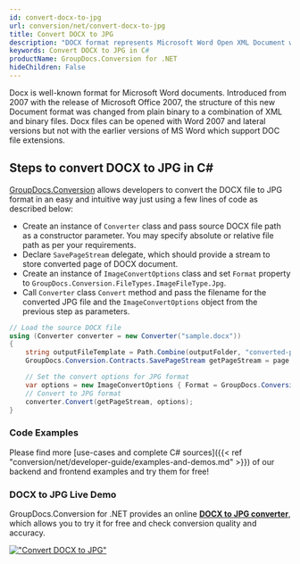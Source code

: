 ```yaml
---
id: convert-docx-to-jpg
url: conversion/net/convert-docx-to-jpg
title: Convert DOCX to JPG
description: "DOCX format represents Microsoft Word Open XML Document with .docx extension. Learn how to convert DOCX to JPG file programmatically in C# language using GroupDocs.Conversion for .NET library."
keywords: Convert DOCX to JPG in C#
productName: GroupDocs.Conversion for .NET
hideChildren: False
---
```


Docx is well-known format for Microsoft Word documents. Introduced from 2007 with the release of Microsoft Office 2007, the structure of this new Document format was changed from plain binary to a combination of XML and binary files. Docx files can be opened with Word 2007 and lateral versions but not with the earlier versions of MS Word which support DOC file extensions.

## Steps to convert DOCX to JPG in C#

[GroupDocs.Conversion](https://products.groupdocs.com/conversion/net) allows developers to convert the DOCX file to JPG format in an easy and intuitive way just using a few lines of code as described below:

* Create an instance of `Converter` class and pass source DOCX file path as a constructor parameter. You may specify absolute or relative file path as per your requirements. 
* Declare `SavePageStream` delegate, which should provide a stream to store converted page of DOCX document.
* Create an instance of `ImageConvertOptions` class and set `Format` property to `GroupDocs.Conversion.FileTypes.ImageFileType.Jpg`.
* Call `Converter` class `Convert` method and pass the filename for the converted JPG file and the `ImageConvertOptions` object from the previous step as parameters.

```csharp
// Load the source DOCX file
using (Converter converter = new Converter("sample.docx"))
{
    string outputFileTemplate = Path.Combine(outputFolder, "converted-page-{0}.jpg");
    GroupDocs.Conversion.Contracts.SavePageStream getPageStream = page => new FileStream(string.Format(outputFileTemplate, page), FileMode.Create);

    // Set the convert options for JPG format
    var options = new ImageConvertOptions { Format = GroupDocs.Conversion.FileTypes.ImageFileType.Jpg };   
    // Convert to JPG format
    converter.Convert(getPageStream, options);
}
```

### Code Examples

Please find more [use-cases and complete C# sources]({{< ref "conversion/net/developer-guide/examples-and-demos.md" >}}) of our backend and frontend examples and try them for free!

### DOCX to JPG Live Demo

GroupDocs.Conversion for .NET provides an online [**DOCX to JPG converter**](https://products.groupdocs.app/conversion/docx-to-jpg), which allows you to try it for free and check conversion quality and accuracy.

[!["Convert DOCX to JPG"](conversion/net/images/convert-to-jpg/convert-docx-to-jpg.png)](https://products.groupdocs.app/conversion/docx-to-jpg)